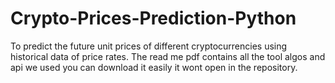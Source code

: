 # Crypto-Prices-Prediction-Python
To predict the future unit prices of different cryptocurrencies using historical data of price rates.
The read me pdf contains all the tool algos and api we used you can download it easily it wont open in the repository.
